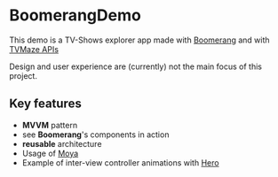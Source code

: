 # BoomerangDemo

This demo is a TV-Shows explorer app made with [Boomerang](https://github.com/synesthesia-it/Boomerang) and with [TVMaze APIs](http://www.tvmaze.com/api)

Design and user experience are (currently) not the main focus of this project.

## Key features

- **MVVM** pattern 
- see **Boomerang**'s components in action
- **reusable** architecture
- Usage of [Moya](https://github.com/Moya/Moya)
- Example of inter-view controller animations with [Hero](https://github.com/lkzhao/Hero/)




